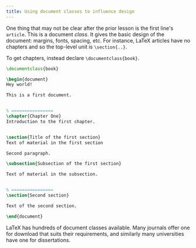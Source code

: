 ```yaml
---
title: Using document classes to influence design
---
```


One thing that may not be clear after
the prior lesson is the first line's
`article`.
This is a document *class*.
It gives the basic design of the document: margins, fonts,
spacing, etc.
For instance, LaTeX articles have no chapters and so the top-level
unit is `\section{..}`.

To get chapters, instead declare `\documentclass{book}`.

```tex
\documentclass{book}

\begin{document}
Hey world!

This is a first document.


% ================
\chapter{Chapter One}
Introduction to the first chapter.


\section{Title of the first section}
Text of material in the first section

Second paragraph.

\subsection{Subsection of the first section}

Text of material in the subsection.


% ================
\section{Second section}

Text of the second section.

\end{document}
```

LaTeX has hundreds of document classes available.
Many journals offer one for download that suits their requirements,
and similarly many universities have one for dissertations.
